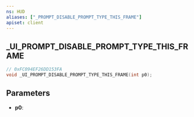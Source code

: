 ```yaml
---
ns: HUD
aliases: ["_PROMPT_DISABLE_PROMPT_TYPE_THIS_FRAME"]
apiset: client
---
```

## _UI_PROMPT_DISABLE_PROMPT_TYPE_THIS_FRAME

```c
// 0xFC094EF26DD153FA
void _UI_PROMPT_DISABLE_PROMPT_TYPE_THIS_FRAME(int p0);
```


## Parameters
* **p0**:



